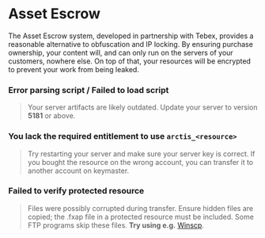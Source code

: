 # Asset Escrow

The Asset Escrow system, developed in partnership with Tebex, provides a reasonable alternative to obfuscation and IP locking. By ensuring purchase ownership, your content will, and can only run on the servers of your customers, nowhere else. On top of that, your resources will be encrypted to prevent your work from being leaked.


### Error parsing script / Failed to load script

> Your server artifacts are likely outdated. Update your server to version **5181** or above.


### You lack the required entitlement to use `arctis_<resource>`

> Try restarting your server and make sure your server key is correct. If you bought the resource on the wrong account, you can transfer it to another account on keymaster.


### Failed to verify protected resource

> Files were possibly corrupted during transfer. Ensure hidden files are copied; the .fxap file in a protected resource must be included. Some FTP programs skip these files. **Try using e.g.** [Winscp](https://winscp.net/eng/download.php).